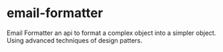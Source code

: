 # email-formatter
Email Formatter an api to format a complex object into a simpler object. Using advanced techniques of design patters. 

